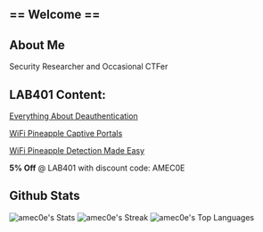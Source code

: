 ## == Welcome ==

## About Me

Security Researcher and Occasional CTFer

## LAB401 Content:

[Everything About Deauthentication](https://lab401.com/blogs/academy/deauth)

[WiFi Pineapple Captive Portals](https://lab401.com/blogs/academy/wifi-pineapple-portals-with-amecoe)

[WiFi Pineapple Detection Made Easy](https://lab401.com/blogs/academy/wifi-pineapple-detection-made-easy-pinescan-multissid-in-action-with-the-feberis-pro-for-your-flipper-zero)

**5% Off** @ LAB401 with discount code: AMEC0E

## Github Stats

![amec0e's Stats](https://github-readme-stats.vercel.app/api?username=amec0e&theme=tokyonight&show_icons=true&hide_border=true&count_private=false)
![amec0e's Streak](https://github-readme-streak-stats.herokuapp.com/?user=amec0e&theme=tokyonight&hide_border=true)
![amec0e's Top Languages](https://github-readme-stats.vercel.app/api/top-langs/?username=amec0e&theme=tokyonight&show_icons=true&hide_border=true&layout=compact)
